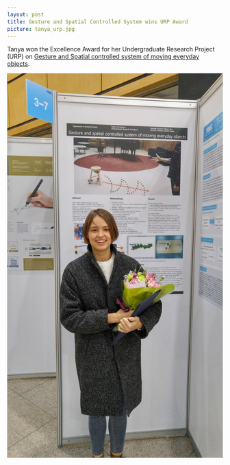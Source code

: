 ```yaml
---
layout: post
title: Gesture and Spatial Controlled System wins URP Award
picture: tanya_urp.jpg
---
```



Tanya won the Excellence Award for her Undergraduate Research Project (URP) on [Gesture and Spatial controlled system of moving everyday objects](/project/ratchair).

![Tanya in front of her Poster](/projects/ratchair/img/tanya_urp_win.jpg "Tanya wins URP Excellence Award")
